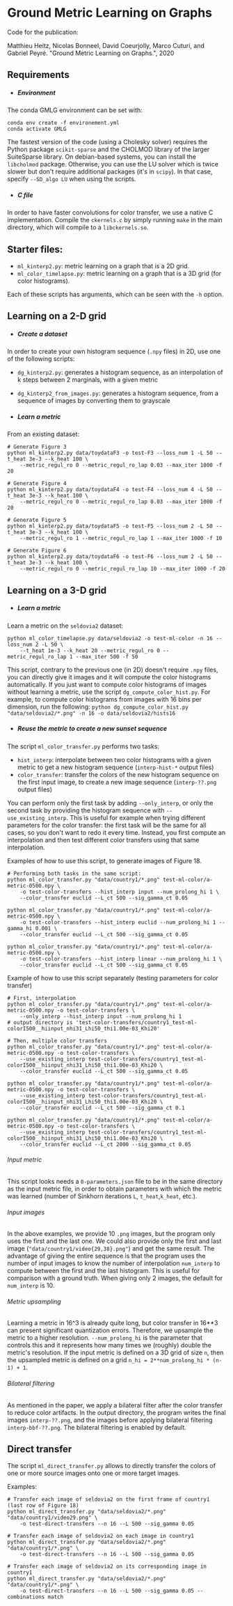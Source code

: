 # Ground Metric Learning on Graphs

Code for the publication:

Matthieu Heitz, Nicolas Bonneel, David Coeurjolly, Marco Cuturi, and Gabriel Peyré. "Ground Metric Learning on Graphs.", 2020

## Requirements

- ##### Environment

The conda GMLG environment can be set with:
```shell script
conda env create -f environement.yml
conda activate GMLG
```

The fastest version of the code (using a Cholesky solver) requires the Python package `scikit-sparse` and
the CHOLMOD library of the larger SuiteSparse library.
On debian-based systems, you can install the `libcholmod` package.
Otherwise, you can use the LU solver which is twice slower but don't require additional packages (it's in `scipy`).
In that case, specify `--SD_algo LU` when using the scripts.

- ##### C file

In order to have faster convolutions for color transfer, we use a native C implementation.
Compile the `ckernels.c` by simply running `make` in the main directory, which will compile to a `libckernels.so`.


## Starter files:

- `ml_kinterp2.py`: metric learning on a graph that is a 2D grid.
- `ml_color_timelapse.py`: metric learning on a graph that is a 3D grid (for color histograms).

Each of these scripts has arguments, which can be seen with the `-h` option.

## Learning on a 2-D grid

- ##### Create a dataset

In order to create your own histogram sequence (`.npy` files) in 2D, use one of the following scripts:

- `dg_kinterp2.py`: generates a histogram sequence, as an interpolation of k steps between 2 marginals, with a given metric
- `dg_kinterp2_from_images.py`: generates a histogram sequence, from a sequence of images by converting them to grayscale


- ##### Learn a metric

From an existing dataset:
```shell script
# Generate Figure 3
python ml_kinterp2.py data/toydataF3 -o test-F3 --loss_num 1 -L 50 --t_heat 3e-3 --k_heat 100 \
    --metric_regul_ro 0 --metric_regul_ro_lap 0.03 --max_iter 1000 -f 20

# Generate Figure 4
python ml_kinterp2.py data/toydataF4 -o test-F4 --loss_num 4 -L 50 --t_heat 3e-3 --k_heat 100 \
    --metric_regul_ro 0 --metric_regul_ro_lap 0.03 --max_iter 1000 -f 20

# Generate Figure 5
python ml_kinterp2.py data/toydataF5 -o test-F5 --loss_num 2 -L 50 --t_heat 3e-3 --k_heat 100 \
    --metric_regul_ro 1 --metric_regul_ro_lap 1 --max_iter 1000 -f 10

# Generate Figure 6
python ml_kinterp2.py data/toydataF6 -o test-F6 --loss_num 2 -L 50 --t_heat 3e-3 --k_heat 100 \
    --metric_regul_ro 0 --metric_regul_ro_lap 10 --max_iter 1000 -f 20
```

## Learning on a 3-D grid

- ##### Learn a metric

Learn a metric on the `seldovia2` dataset:

```shell script
python ml_color_timelapse.py data/seldovia2 -o test-ml-color -n 16 --loss_num 2 -L 50 \
    --t_heat 1e-3 --k_heat 20 --metric_regul_ro 0 --metric_regul_ro_lap 1 --max_iter 500 -f 50
```

This script, contrary to the previous one (in 2D) doesn't require `.npy` files, you can directly give it images and
it will compute the color histograms automatically.
If you just want to compute color histograms of images without learning a metric, use the script `dg_compute_color_hist.py`.
For example, to compute color histograms from images with 16 bins per dimension, run the following:
`python dg_compute_color_hist.py "data/seldovia2/*.png" -n 16 -o data/seldovia2/hists16`


- ##### Reuse the metric to create a new sunset sequence

The script `ml_color_transfer.py` performs two tasks:
- `hist_interp`: interpolate between two color histograms with a given metric to get a new histogram sequence
(`interp-hist-*` output files)
- `color_transfer`: transfer the colors of the new histogram sequence on the first input image, to create a 
new image sequence (`interp-??.png` output files)

You can perform only the first task by adding `--only_interp`, or only the second task by providing the histogram sequence
with `--use_existing_interp`. This is useful for example when trying different parameters for the color transfer:
the first task will be the same for all cases, so you don't want to redo it every time. Instead, you first compute
an interpolation and then test different color transfers using that same interpolation.

Examples of how to use this script, to generate images of Figure 18.
```shell script
# Performing both tasks in the same script:
python ml_color_transfer.py "data/country1/*.png" test-ml-color/a-metric-0500.npy \
    -o test-color-transfers --hist_interp input --num_prolong_hi 1 \
    --color_transfer euclid --L_ct 500 --sig_gamma_ct 0.05

python ml_color_transfer.py "data/country1/*.png" test-ml-color/a-metric-0500.npy \
    -o test-color-transfers --hist_interp euclid --num_prolong_hi 1 --gamma_hi 0.001 \
    --color_transfer euclid --L_ct 500 --sig_gamma_ct 0.05

python ml_color_transfer.py "data/country1/*.png" test-ml-color/a-metric-0500.npy \
    -o test-color-transfers --hist_interp linear --num_prolong_hi 1 \
    --color_transfer euclid --L_ct 500 --sig_gamma_ct 0.05
```

Example of how to use this script separately (testing parameters for color transfer)
```shell script
# First, interpolation
python ml_color_transfer.py "data/country1/*.png" test-ml-color/a-metric-0500.npy -o test-color-transfers \
    --only_interp --hist_interp input --num_prolong_hi 1
# output directory is 'test-color-transfers/country1_test-ml-colorI500__hiinput_nhi31_Lhi50_thi1.00e-03_Khi20'

# Then, multiple color transfers
python ml_color_transfer.py "data/country1/*.png" test-ml-color/a-metric-0500.npy -o test-color-transfers \
    --use_existing_interp test-color-transfers/country1_test-ml-colorI500__hiinput_nhi31_Lhi50_thi1.00e-03_Khi20 \
    --color_transfer euclid --L_ct 500 --sig_gamma_ct 0.05

python ml_color_transfer.py "data/country1/*.png" test-ml-color/a-metric-0500.npy -o test-color-transfers \
    --use_existing_interp test-color-transfers/country1_test-ml-colorI500__hiinput_nhi31_Lhi50_thi1.00e-03_Khi20 \
    --color_transfer euclid --L_ct 500 --sig_gamma_ct 0.1

python ml_color_transfer.py "data/country1/*.png" test-ml-color/a-metric-0500.npy -o test-color-transfers \
    --use_existing_interp test-color-transfers/country1_test-ml-colorI500__hiinput_nhi31_Lhi50_thi1.00e-03_Khi20 \
    --color_transfer euclid --L_ct 2000 --sig_gamma_ct 0.05

```

###### Input metric
This script looks needs a `0-parameters.json` file to be in the same directory as the input metric file, in order to obtain
parameters with which the metric was learned (number of Sinkhorn iterations `L`, `t_heat`,`k_heat`, etc.).

###### Input images
In the above examples, we provide 10 `.png` images, but the program only uses the first and the last one.
We could also provide only the first and last image (`"data/country1/video{29,38}.png"`) and get the same result.
The advantage of giving the entire sequence is that the program uses the number of input images to know the number of
interpolation `num_interp` to compute between the first and the last histogram. This is useful for comparison with a ground truth.
When giving only 2 images, the default for `num_interp` is 10.

###### Metric upsampling
Learning a metric in 16^3 is already quite long, but color transfer in 16**3 can present significant quantization errors.
Therefore, we upsample the metric to a higher resolution. `--num_prolong_hi` is the parameter that controls this and
it represents how many times we (roughly) double the metric's resolution. If the input metric is defined on a 3D grid of
size `n`, then the upsampled metric is defined on a grid `n_hi = 2**num_prolong_hi * (n-1) + 1`.

###### Bilateral filtering
As mentioned in the paper, we apply a bilateral filter after the color transfer to reduce color artifacts.
In the output directory, the program writes the final images `interp-??.png`, and the images before applying bilateral
filtering `interp-bbf-??.png`. The bilateral filtering is enabled by default.



## Direct transfer

The script `ml_direct_transfer.py` allows to directly transfer the colors of one or more source images onto one or
more target images.

Examples:
```shell script
# Transfer each image of seldovia2 on the first frame of country1 (last row of Figure 18)
python ml_direct_transfer.py "data/seldovia2/*.png" "data/country1/video29.png" \
    -o test-direct-transfers --n 16 --L 500 --sig_gamma 0.05

# Transfer each image of seldovia2 on each image in country1
python ml_direct_transfer.py "data/seldovia2/*.png" "data/country1/*.png" \
    -o test-direct-transfers --n 16 --L 500 --sig_gamma 0.05

# Transfer each image of seldovia2 on its corresponding image in country1
python ml_direct_transfer.py "data/seldovia2/*.png" "data/country1/*.png" \
    -o test-direct-transfers --n 16 --L 500 --sig_gamma 0.05 --combinations match
```
